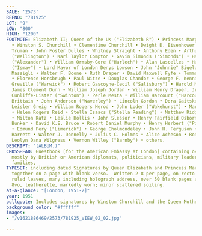 ```yaml
---
SALE: '2573'
REFNO: "781925"
LOT: "9"
LOW: "800"
HIGH: "1200"
FOOTNOTE: Elizabeth II; Queen of the UK ("Elizabeth R") • Princess Margaret ("Margaret")
  • Winston S. Churchill • Clementine Churchill • Dwight D. Eisenhower • Margaret
  Truman • John Foster Dulles • Whitney Straight • Anthony Eden • Arthur Wellesley
  ("Wellington") • Karl Taylor Compton • Gavin Simonds ("Simonds") • Harold Alexander
  ("Alexander") • William Ormsby-Gore ("Harlech") • Alan Lascelles • Hastings Ismay
  ("Ismay") • Lord Mayor of London Denys Lowson • John "Johnnie" Bigelow Dodge • René
  Massigli • Walter F. Boone • Ruth Draper • David Maxwell Fyfe • Tommaso Gallarati-Scotti
  • Florence Horsbrugh • Paul Nitze • Douglas Chandor • George F. Kennan • Charles
  Greville ("Warwick") • Robert Gascoyne-Cecil ("Salisbury") • Harold Macmillan •
  James Clement Dunn • William Joseph Jordan • William Henry Draper, Jr. • Philip
  Cunliffe-Lister ("Swinton") • Perle Mesta • William Harcourt ("Harcourt") • Harry
  Brittain • John Anderson ("Waverley") • Lincoln Gordon • Dora Gaitskell • Louis
  Leisler Greig • William Rogers Herod • John Loder ("Wakehurst") • Margaret Wakehurst
  • Helen Rogers Reid • Stella Isaacs ("Stella Reading") • Matthew Ridgway • Guy Salisbury-Jones
  • Milton Katz • Leslie Hollis • John Slessor • Henry Fairfield Osborn, Jr. • Ellsworth
  Bunker • David K.E. Bruce • Robert Daniel Murphy • Henry Herbert ("Porchester")
  • Edmund Pery ("Limerick") • George Cholmondeley • John H. Ferguson • Edward W.
  Barrett • Walter J. Donnelly • Julius C. Holmes • Alice Acheson • Roderic Hill •
  Leolyn Dana Wilgress • Vernon Willey ("Barnby") • others.
DESCRIPT: "(ALBUM.)"
CROSSHEAD: Guestbook [for the American Embassy at London] containing over 60 signatures,
  mostly by British or American diplomats, politicians, military leaders, or their
  families,
TYPESET: including dated Signatures by Queen Elizabeth and Princess Margaret alone
  together on a page with blank verso.  Written 2-8 per page, on recto or verso of
  ruled leaves, many including holograph address, over 50 blank pages at rear. Oblong
  8vo, leatherette, markedly worn; minor scattered soiling.
at-a-glance: "[London, 1951-2]"
year: 1951
pullquote: Includes signatures by Winston Churchill and the Queen Mother
background_color: "#ffffff"
images:
- "/v1621886469/2573/781925_VIEW_02_02.jpg"

---
```

